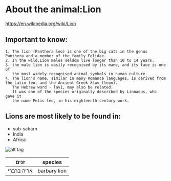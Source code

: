 # About the animal:Lion 
https://en.wikipedia.org/wiki/Lion
## Important to know:
    1. The lion (Panthera leo) is one of the big cats in the genus Panthera and a member of the family Felidae.
    2. In the wild,Lion males seldom live longer than 10 to 14 years.
    3. the male lion is easily recognised by its mane, and its face is one of
       the most widely recognised animal symbols in human culture.
    4. The lion's name, similar in many Romance languages, is derived from the Latin leo, and the Ancient Greek λέων (leon).
       The Hebrew word - lavi, may also be related.
       It was one of the species originally described by Linnaeus, who gave it
       the name Felis leo, in his eighteenth-century work.
 ## Lions are most likely to be found in:
 * sub-saharn
 * India
 * Africa

![alt tag](https://github.com/LiorNeg/ex1/blob/master/images/lion.jpg)

זנים | species
--- | -------
   אריה ברברי | barbary lion

